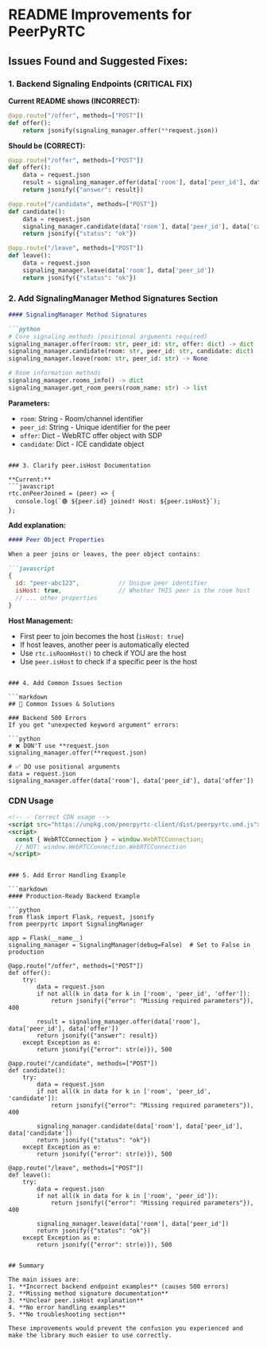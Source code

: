 # README Improvements for PeerPyRTC

## Issues Found and Suggested Fixes:

### 1. Backend Signaling Endpoints (CRITICAL FIX)

**Current README shows (INCORRECT):**
```python
@app.route("/offer", methods=["POST"])
def offer():
    return jsonify(signaling_manager.offer(**request.json))
```

**Should be (CORRECT):**
```python
@app.route("/offer", methods=["POST"])
def offer():
    data = request.json
    result = signaling_manager.offer(data['room'], data['peer_id'], data['offer'])
    return jsonify({"answer": result})

@app.route("/candidate", methods=["POST"])
def candidate():
    data = request.json
    signaling_manager.candidate(data['room'], data['peer_id'], data['candidate'])
    return jsonify({"status": "ok"})

@app.route("/leave", methods=["POST"])
def leave():
    data = request.json
    signaling_manager.leave(data['room'], data['peer_id'])
    return jsonify({"status": "ok"})
```

### 2. Add SignalingManager Method Signatures Section

```markdown
#### SignalingManager Method Signatures

```python
# Core signaling methods (positional arguments required)
signaling_manager.offer(room: str, peer_id: str, offer: dict) -> dict
signaling_manager.candidate(room: str, peer_id: str, candidate: dict) -> None
signaling_manager.leave(room: str, peer_id: str) -> None

# Room information methods
signaling_manager.rooms_info() -> dict
signaling_manager.get_room_peers(room_name: str) -> list
```

**Parameters:**
- `room`: String - Room/channel identifier
- `peer_id`: String - Unique identifier for the peer
- `offer`: Dict - WebRTC offer object with SDP
- `candidate`: Dict - ICE candidate object
```

### 3. Clarify peer.isHost Documentation

**Current:**
```javascript
rtc.onPeerJoined = (peer) => {
  console.log(`🟢 ${peer.id} joined! Host: ${peer.isHost}`);
};
```

**Add explanation:**
```markdown
#### Peer Object Properties

When a peer joins or leaves, the peer object contains:

```javascript
{
  id: "peer-abc123",           // Unique peer identifier
  isHost: true,                // Whether THIS peer is the room host
  // ... other properties
}
```

**Host Management:**
- First peer to join becomes the host (`isHost: true`)
- If host leaves, another peer is automatically elected
- Use `rtc.isRoomHost()` to check if YOU are the host
- Use `peer.isHost` to check if a specific peer is the host
```

### 4. Add Common Issues Section

```markdown
## 🔧 Common Issues & Solutions

### Backend 500 Errors
If you get "unexpected keyword argument" errors:

```python
# ❌ DON'T use **request.json
signaling_manager.offer(**request.json)

# ✅ DO use positional arguments
data = request.json
signaling_manager.offer(data['room'], data['peer_id'], data['offer'])
```

### CDN Usage
```html
<!-- ✅ Correct CDN usage -->
<script src="https://unpkg.com/peerpyrtc-client/dist/peerpyrtc.umd.js"></script>
<script>
  const { WebRTCConnection } = window.WebRTCConnection;
  // NOT: window.WebRTCConnection.WebRTCConnection
</script>
```
```

### 5. Add Error Handling Example

```markdown
#### Production-Ready Backend Example

```python
from flask import Flask, request, jsonify
from peerpyrtc import SignalingManager

app = Flask(__name__)
signaling_manager = SignalingManager(debug=False)  # Set to False in production

@app.route("/offer", methods=["POST"])
def offer():
    try:
        data = request.json
        if not all(k in data for k in ['room', 'peer_id', 'offer']):
            return jsonify({"error": "Missing required parameters"}), 400
            
        result = signaling_manager.offer(data['room'], data['peer_id'], data['offer'])
        return jsonify({"answer": result})
    except Exception as e:
        return jsonify({"error": str(e)}), 500

@app.route("/candidate", methods=["POST"])
def candidate():
    try:
        data = request.json
        if not all(k in data for k in ['room', 'peer_id', 'candidate']):
            return jsonify({"error": "Missing required parameters"}), 400
            
        signaling_manager.candidate(data['room'], data['peer_id'], data['candidate'])
        return jsonify({"status": "ok"})
    except Exception as e:
        return jsonify({"error": str(e)}), 500

@app.route("/leave", methods=["POST"])
def leave():
    try:
        data = request.json
        if not all(k in data for k in ['room', 'peer_id']):
            return jsonify({"error": "Missing required parameters"}), 400
            
        signaling_manager.leave(data['room'], data['peer_id'])
        return jsonify({"status": "ok"})
    except Exception as e:
        return jsonify({"error": str(e)}), 500
```
```

## Summary

The main issues are:
1. **Incorrect backend endpoint examples** (causes 500 errors)
2. **Missing method signature documentation**
3. **Unclear peer.isHost explanation**
4. **No error handling examples**
5. **No troubleshooting section**

These improvements would prevent the confusion you experienced and make the library much easier to use correctly.